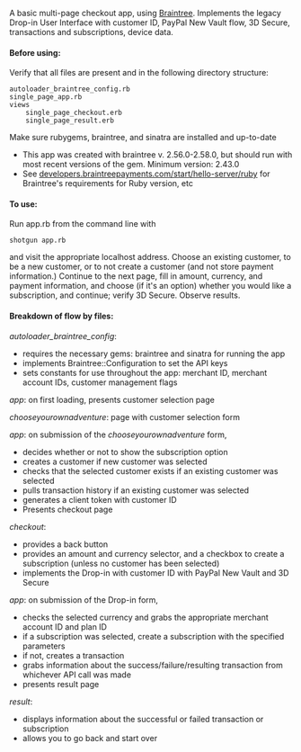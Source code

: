 A basic multi-page checkout app, using [Braintree]("https://developers.braintreepayments.com"). Implements the legacy Drop-in User Interface with customer ID, PayPal New Vault flow, 3D Secure, transactions and subscriptions, device data.

<h4>Before using:</h4>

Verify that all files are present and in the following directory structure:
```
autoloader_braintree_config.rb
single_page_app.rb
views
	single_page_checkout.erb
	single_page_result.erb
```
Make sure rubygems, braintree, and sinatra are installed and up-to-date
+ This app was created with braintree v. 2.56.0-2.58.0, but should run with most recent versions of the gem. Minimum version: 2.43.0
+ See [developers.braintreepayments.com/start/hello-server/ruby]("developers.braintreepayments.com/start/hello-server/ruby") for Braintree's requirements for Ruby version, etc


<h4>To use:</h4>

Run app.rb from the command line with

 `shotgun app.rb`

and visit the appropriate localhost address. Choose an existing customer, to be a new customer, or to not create a customer (and not store payment information.) Continue to the next page, fill in amount, currency, and payment information, and choose (if it's an option) whether you would like a subscription, and continue; verify 3D Secure. Observe results.

<h4>Breakdown of flow by files:</h4>

*autoloader_braintree_config*:
+ requires the necessary gems: braintree and sinatra for running the app
+ implements Braintree::Configuration to set the API keys
+ sets constants for use throughout the app: merchant ID, merchant account IDs, customer management flags

*app*: on first loading, presents customer selection page

*chooseyourownadventure*: page with customer selection form

*app*: on submission of the *chooseyourownadventure* form,
+ decides whether or not to show the subscription option
+ creates a customer if new customer was selected
+ checks that the selected customer exists if an existing customer was selected
+ pulls transaction history if an existing customer was selected
+ generates a client token with customer ID
+ Presents checkout page

*checkout*:
+ provides a back button
+ provides an amount and currency selector, and a checkbox to create a subscription (unless no customer has been selected)
+ implements the Drop-in with customer ID with PayPal New Vault and 3D Secure

*app*: on submission of the Drop-in form,
+ checks the selected currency and grabs the appropriate merchant account ID and plan ID
+ if a subscription was selected, create a subscription with the specified parameters
+ if not, creates a transaction
+ grabs information about the success/failure/resulting transaction from whichever API call was made
+ presents result page

*result*:
+ displays information about the successful or failed transaction or subscription
+ allows you to go back and start over
